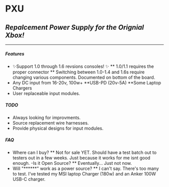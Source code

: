 # PXU
## _Repalcement Power Supply for the Orignial Xbox!_
---

##### Features

- ✨Support 1.0 through 1.6 revsions consoles!  ✨
** 1.0/1.1 requires the proper connector
** Switching between 1.0-1.4 and 1.6s require changing various components. Documented on bottom of the board.
- Any DC input from 16-20v, 100w+
**USB-PD (20v-5A)
**Some Laptop Chargers
- User replaceable input modules.

##### TODO

- Always looking for improvments.
- Source replacement wire harnesses.
- Provide physical  designs for input modules.

##### FAQ
- Where can I buy? 
** Not for sale YET. Should have a test batch out to testers out in a few weeks. Just because it works for me isnt good enough.
-Is it Open Source?
** Eventually... Just not now.
- Will "******" work as a power source?
** I can't say. There's too many to test. I've tested my MSI laptop Charger (180w) and an Anker 100W USB-C charger.
